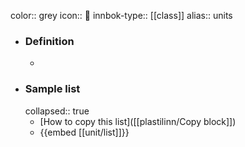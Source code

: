 color:: grey
icon:: 📓
innbok-type:: [[class]]
alias:: units

- ### Definition 
  - 
- ### Sample list
  collapsed:: true
  - [How to copy this list]([[plastilinn/Copy block]])
  - {{embed [[unit/list]]}}



